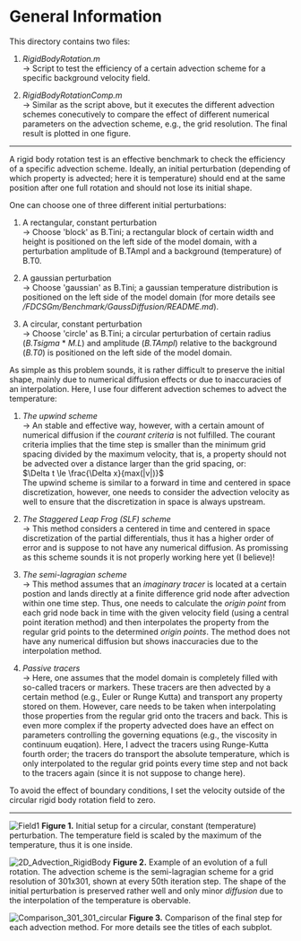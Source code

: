 # General Information

This directory contains two files: 

1. *RigidBodyRotation.m*<br>
    -> Script to test the efficiency of a certain advection scheme for a specific background velocity field.
   
2. *RigidBodyRotationComp.m*<br>
    -> Similar as the script above, but it executes the different advection schemes conecutively to compare the effect of different numerical parameters on the advection scheme, e.g., the grid resolution. The final result is plotted in one figure.

-----------------------------------------------------------------

A rigid body rotation test is an effective benchmark to check the efficiency of a specific advection scheme. Ideally, an initial perturbation (depending of which property is advected; here it is temperature) should end at the same position after one full rotation and should not lose its initial shape. 

One can choose one of three different initial perturbations: 

1. A rectangular, constant perturbation<br>
    -> Choose 'block' as B.Tini; a rectangular block of certain width and height is positioned on the left side of the model domain, with a perturbation amplitude of B.TAmpl and a background (temperature) of B.T0. <br>

2. A gaussian perturbation<br>
    -> Choose 'gaussian' as B.Tini; a gaussian temperature distribution is positioned on the left side of the model domain (for more details see */FDCSGm/Benchmark/GaussDiffusion/README.md*). <br>

3. A circular, constant perturbation<br>
    -> Choose 'circle' as B.Tini; a circular perturbation of certain radius (*B.Tsigma* * *M.L*) and amplitude (*B.TAmpl*) relative to the background (*B.T0*) is positioned on the left side of the model domain.<br>

As simple as this problem sounds, it is rather difficult to preserve the initial shape, mainly due to numerical diffusion effects or due to inaccuracies of an interpolation. Here, I use four different advection schemes to advect the temperature: 

1. *The upwind scheme*<br>
    -> An stable and effective way, however, with a certain amount of numerical diffusion if the *courant criteria* is not fulfilled. The courant criteria implies that the time step is smaller than the minimum grid spacing divided by the maximum velocity, that is, a property should not be advected over a distance larger than the grid spacing, or:<br>
$\Delta t \le \frac{\Delta x}{max(|v|)}$<br>
The upwind scheme is similar to a forward in time and centered in space discretization, however, one needs to consider the advection velocity as well to ensure that the discretization in space is always upstream.<br>
   
2. *The Staggered Leap Frog (SLF) scheme*<br>
    -> This method considers a centered in time and centered in space discretization of the partial differentials, thus it has a higher order of error and is suppose to not have any numerical diffusion. As promissing as this scheme sounds it is not properly working here yet (I believe)!<br>
   
3. *The semi-lagragian scheme*<br>
    -> This method assumes that an *imaginary tracer* is located at a certain postion and lands directly at a finite difference grid node after advection within one time step. Thus, one needs to calculate the *origin point* from each grid node back in time with the given velocity field (using a central point iteration method) and then interpolates the property from the regular grid points to the determined *origin points*. The method does not have any numerical diffusion but shows inaccuracies due to the interpolation method.<br>
   
5. *Passive tracers*<br>
    -> Here, one assumes that the model domain is completely filled with so-called tracers or markers. These tracers are then advected by a certain method (e.g., Euler or Runge Kutta) and transport any property stored on them. However, care needs to be taken when interpolating those properties from the regular grid onto the tracers and back. This is even more complex if the property advected does have an effect on parameters controlling the governing equations (e.g., the viscosity in continuum euqation). Here, I advect the tracers using Runge-Kutta fourth order; the tracers do transport the absolute temperature, which is only interpolated to the regular grid points every time step and not back to the tracers again (since it is not suppose to change here).<br>

To avoid the effect of boundary conditions, I set the velocity outside of the circular rigid body rotation field to zero. 

----------------------------------------------------

![Field1](https://github.com/LukasFuchs/FDCSGm/assets/25866942/f632c6e3-2051-45d8-ae48-c62a40ac2242)
**Figure 1.** Initial setup for a circular, constant (temperature) perturbation. The temperature field is scaled by the maximum of the temperature, thus it is one inside. 

![2D_Advection_RigidBody](https://github.com/LukasFuchs/FDCSGm/assets/25866942/66ea8ad6-a277-4cd5-a91e-627f1b3f41fd)
**Figure 2.** Example of an evolution of a full rotation. The advection scheme is the semi-lagragian scheme for a grid resolution of 301x301, shown at every 50th iteration step. The shape of the initial perturbation is preserved rather well and only minor *diffusion* due to the interpolation of the temperature is obervable. 

![Comparison_301_301_circular](https://github.com/LukasFuchs/FDCSGm/assets/25866942/e3bea260-2b1c-4f4e-9da7-79cc429069f4)
**Figure 3.** Comparison of the final step for each advection method. For more details see the titles of each subplot. 

